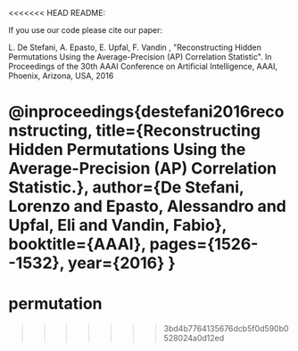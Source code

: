 <<<<<<< HEAD
README:

If you use our code please cite our paper:

L. De Stefani, A. Epasto, E. Upfal, F. Vandin , "Reconstructing Hidden Permutations Using the Average-Precision (AP) Correlation Statistic". In Proceedings of the 30th AAAI Conference on Artificial Intelligence, AAAI, Phoenix, Arizona, USA, 2016

@inproceedings{destefani2016reconstructing,
  title={Reconstructing Hidden Permutations Using the Average-Precision (AP) Correlation Statistic.},
  author={De Stefani, Lorenzo and Epasto, Alessandro and Upfal, Eli and Vandin, Fabio},
  booktitle={AAAI},
  pages={1526--1532},
  year={2016}
}
=======
# permutation
>>>>>>> 3bd4b7764135676dcb5f0d590b0528024a0d12ed
